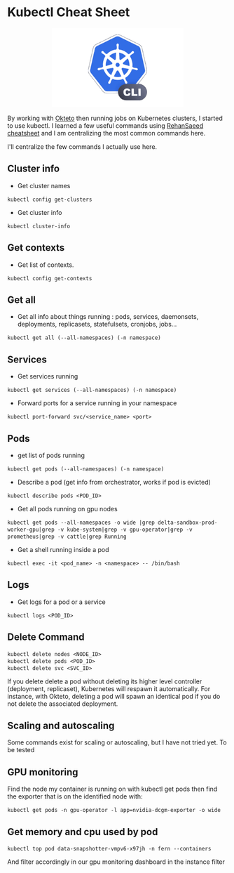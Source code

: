 # Kubectl Cheat Sheet

<p align="center">
  <img src="/img/kubectl2.png" width=300 />
</p>

By working with [Okteto](https://github.com/okteto/okteto) then running jobs on Kubernetes clusters, I started to use kubectl. I learned a few useful commands using [RehanSaeed cheatsheet](https://github.com/RehanSaeed/Kubernetes-Cheat-Sheet) and I am centralizing the most common commands here.

I'll centralize the few commands I actually use here.

## Cluster info

- Get cluster names
```
kubectl config get-clusters
```

- Get cluster info
```
kubectl cluster-info
```

## Get contexts

- Get list of contexts.
```
kubectl config get-contexts
```

## Get all

- Get all info about things running : pods, services, daemonsets, deployments, replicasets, statefulsets, cronjobs, jobs...
```
kubectl get all (--all-namespaces) (-n namespace)
```

## Services

- Get services running
```
kubectl get services (--all-namespaces) (-n namespace)
```

- Forward ports for a service running in your namespace
```
kubectl port-forward svc/<service_name> <port>
```

## Pods 

- get list of pods running
```
kubectl get pods (--all-namespaces) (-n namespace)
```

- Describe a pod (get info from orchestrator, works if pod is evicted)
```
kubectl describe pods <POD_ID>
```

- Get all pods running on gpu nodes
```
kubectl get pods --all-namespaces -o wide |grep delta-sandbox-prod-worker-gpu|grep -v kube-system|grep -v gpu-operator|grep -v prometheus|grep -v cattle|grep Running
```

- Get a shell running inside a pod
```
kubectl exec -it <pod_name> -n <namespace> -- /bin/bash
```

## Logs

- Get logs for a pod or a service
```
kubectl logs <POD_ID>
```

## Delete Command

```
kubectl delete nodes <NODE_ID>
kubectl delete pods <POD_ID>
kubectl delete svc <SVC_ID>
```

If you delete delete a pod without deleting its higher level controller (deployment, replicaset), Kubernetes will respawn it automatically. For instance, with Okteto, deleting a pod will spawn an identical pod if you do not delete the associated deployment.

## Scaling and autoscaling

Some commands exist for scaling or autoscaling, but I have not tried yet. To be tested

## GPU monitoring

Find the node my container is running on with kubectl get pods then find the exporter that is on the identified node with:
```
kubectl get pods -n gpu-operator -l app=nvidia-dcgm-exporter -o wide
```

## Get memory and cpu used by pod

```
kubectl top pod data-snapshotter-vmpv6-x97jh -n fern --containers
```
And filter accordingly in our gpu monitoring dashboard in the instance filter


